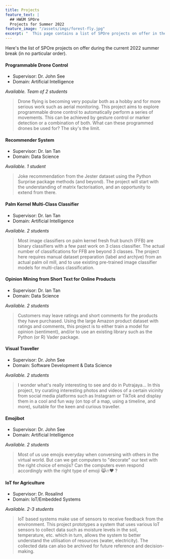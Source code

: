 ```yaml
---
title: Projects
feature_text: |
  ## HWUM SPOre
  Projects for Summer 2022
feature_image: "/assets/imgs/forest-fly.jpg"
excerpt: "  This page contains a list of SPOre projects on offer in the current summer term break."
---
```


Here's the list of SPOre projects on offer during the current 2022 summer break (in no particular order).

#### Programmable Drone Control

- Supervisor: Dr. John See
- Domain: Artificial Intelligence

_Available. Team of 2 students_

> Drone flying is becoming very popular both as a hobby and for more serious work such as aerial monitoring. This project aims to explore programmable drone control to automatically perform a series of movements. This can be achieved by gesture control or marker detection or a combination of both. What can these programmed drones be used for? The sky's the limit.

#### Recommender System

- Supervisor: Dr. Ian Tan
- Domain: Data Science

_Available. 1 student_

> Joke recommendation from the Jester dataset using the Python Surprise package methods (and beyond).  The project will start with the understanding of matrix factorisation, and an opportunity to extend from there.

#### Palm Kernel Multi-Class Classifier

- Supervisor: Dr. Ian Tan
- Domain: Artificial Intelligence

_Available. 2 students_

> Most image classifiers on palm kernel fresh fruit bunch (FFB) are binary classifiers with a few past work on 3 class classifier.  The actual number of classifications for FFB are beyond 3 classes.  The project here requires manual dataset preparation (label and archjve) from an actual palm oil mill, and to use existing pre-trained image classifier models for multi-class classification.

#### Opinion Mining from Short Text for Online Products

- Supervisor: Dr. Ian Tan
- Domain: Data Science

_Available. 2 students_

> Customers may leave ratings and short comments for the products they have purchased.  Using the large Amazon product dataset with ratings and comments, this project is to either train a model for opinion (sentiment), and/or to use an existing library such as the Python (or R) Vader package.

#### Visual Traveller

- Supervisor: Dr. John See
- Domain: Software Development & Data Science

_Available. 2 students_

> I wonder what's really interesting to see and do in Putrajaya... In this project, try curating interesting photos and videos of a certain vicinity from social media platforms such as Instagram or TikTok and display them in a cool and fun way (on top of a map, using a timeline, and more), suitable for the keen and curious traveller.

#### Emojibot

- Supervisor: Dr. John See
- Domain: Artificial Intelligence

_Available. 2 students_

> Most of us use emojis everyday when conversing with others in the virtual world. But can we get computers to "decorate" our text with the right choice of emojis? Can  the computers even respond accordingly with the right type of emoji 😹🔥❤️ ?

#### IoT for Agriculture

- Supervisor: Dr. Rosalind
- Domain: IoT/Embedded Systems

_Available. 2-3 students_

> IoT based systems make use of sensors to receive feedback from the environment. This project prototypes a system that uses various IoT sensors to collect data such as moisture levels in the soil, temperature, etc. which in turn, allows the system to better understand the utilisation of resources (water, electricity). The collected data can also be archived for future reference and decision-making.
